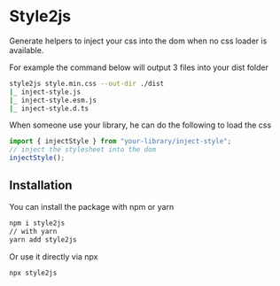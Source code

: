 # Style2js

Generate helpers to inject your css into the dom when no css loader is available.

For example the command below will output 3 files into your dist folder

```sh
style2js style.min.css --out-dir ./dist
|_ inject-style.js
|_ inject-style.esm.js
|_ inject-style.d.ts
```

When someone use your library, he can do the following to load the css

```js
import { injectStyle } from "your-library/inject-style";
// inject the stylesheet into the dom
injectStyle();
```

## Installation

You can install the package with npm or yarn

```sh
npm i style2js
// with yarn
yarn add style2js
```
Or use it directly via npx

```sh
npx style2js
```



